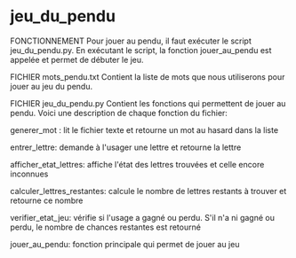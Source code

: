 # jeu_du_pendu

FONCTIONNEMENT
Pour jouer au pendu, il faut exécuter le script jeu_du_pendu.py.
En exécutant le script, la fonction jouer_au_pendu est appelée et permet de débuter le jeu.


FICHIER mots_pendu.txt
Contient la liste de mots que nous utiliserons pour jouer au jeu du pendu.


FICHIER jeu_du_pendu.py
Contient les fonctions qui permettent de jouer au pendu.
Voici une description de chaque fonction du fichier:

generer_mot : lit le fichier texte et retourne un mot au hasard dans la liste

entrer_lettre: demande à l'usager une lettre et retourne la lettre

afficher_etat_lettres: affiche l'état des lettres trouvées et celle encore inconnues

calculer_lettres_restantes: calcule le nombre de lettres restants à trouver et retourne ce nombre

verifier_etat_jeu: vérifie si l'usage a gagné ou perdu. S'il n'a ni gagné ou perdu, le nombre de chances restantes est retourné

jouer_au_pendu: fonction principale qui permet de jouer au jeu
